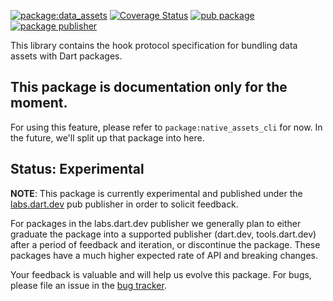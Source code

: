 [![package:data_assets](https://github.com/dart-lang/native/actions/workflows/native.yaml/badge.svg)](https://github.com/dart-lang/native/actions/workflows/native.yaml)
[![Coverage Status](https://coveralls.io/repos/github/dart-lang/native/badge.svg?branch=main)](https://coveralls.io/github/dart-lang/native?branch=main)
[![pub package](https://img.shields.io/pub/v/data_assets.svg)](https://pub.dev/packages/data_assets)
[![package publisher](https://img.shields.io/pub/publisher/data_assets.svg)](https://pub.dev/packages/data_assets/publisher)

This library contains the hook protocol specification for bundling data assets
with Dart packages.

## This package is documentation only for the moment.

For using this feature, please refer to `package:native_assets_cli` for now.
In the future, we'll split up that package into here.

## Status: Experimental

**NOTE**: This package is currently experimental and published under the
[labs.dart.dev](https://dart.dev/dart-team-packages) pub publisher in order to
solicit feedback. 

For packages in the labs.dart.dev publisher we generally plan to either graduate
the package into a supported publisher (dart.dev, tools.dart.dev) after a period
of feedback and iteration, or discontinue the package. These packages have a
much higher expected rate of API and breaking changes.

Your feedback is valuable and will help us evolve this package. 
For bugs, please file an issue in the 
[bug tracker](https://github.com/dart-lang/native/issues).

